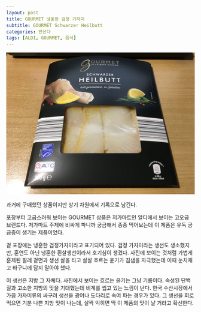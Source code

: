 ```yaml
---
layout: post
title: GOURMET 냉훈한 검정 가자미
subtitle: GOURMET Schwarzer Heilbutt
categories: 안산다
tags: [ALDI, GOURMET, 음식]
---
```


![Schwarzer Heilbutt](/assets/images/posts/IMG_2750.JPG)

과거에 구매했던 상품이지만 상기 차원에서 기록으로 남긴다.

포장부터 고급스러워 보이는 GOURMET 상품은 저가마트인 알디에서 보이는 고오급 브랜드다. 저가마트 주제에 비싸게 파니까 궁금해서 종종 먹어보는데 이 제품은 유독 궁금증이 생기는 제품이었다.

겉 포장에는 냉훈한 검정가자미라고 표기되어 있다. 검정 가자미라는 생선도 생소했지만, 훈연도 아닌 냉훈한 흰살생선이라서 호기심이 생겼다. 사진에 보이는 것처럼 가볍게 훈제된 필레 겉면과 생선 살을 타고 살살 흐르는 윤기가 침샘을 자극했는데 이때 눈치채고 바구니에 담지 말아야 했다.

이 생선은 지방 그 자체다. 사진에서 보이는 흐르는 윤기는 그냥 기름이다. 숙성된 단백질과 고소한 지방의 맛을 기대했는데 비계를 씹고 있는 느낌이 난다. 한국 수산시장에서 가끔 가자미류의 싸구려 생선을 광어나 도다리로 속여 파는 경우가 있다. 그 생선을 회로 먹으면 기분 나쁜 지방 맛이 나는데, 살짝 익히면 딱 이 제품의 맛이 날 거라고 확신한다.
